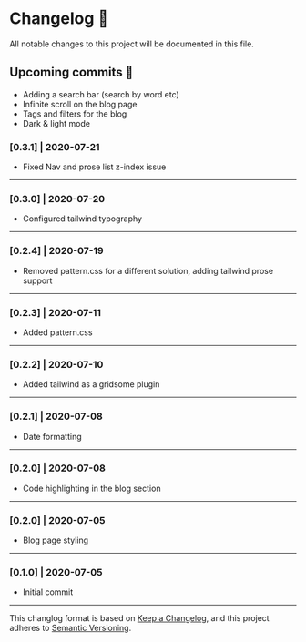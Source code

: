 # Changelog 📝

All notable changes to this project will be documented in this file.

## Upcoming commits 🚀

- Adding a search bar (search by word etc)
- Infinite scroll on the blog page
- Tags and filters for the blog
- Dark & light mode

### [0.3.1] | 2020-07-21

- Fixed Nav and prose list z-index issue

---

### [0.3.0] | 2020-07-20

- Configured tailwind typography

---

### [0.2.4] | 2020-07-19

- Removed pattern.css for a different solution, adding tailwind prose support

---

### [0.2.3] | 2020-07-11

- Added pattern.css

---

### [0.2.2] | 2020-07-10

- Added tailwind as a gridsome plugin

---

### [0.2.1] | 2020-07-08

- Date formatting

---

### [0.2.0] | 2020-07-08

- Code highlighting in the blog section

---

### [0.2.0] | 2020-07-05

- Blog page styling

---

### [0.1.0] | 2020-07-05

- Initial commit

---

This changlog format is based on [Keep a Changelog](https://keepachangelog.com/en/1.0.0/), and this project adheres to [Semantic Versioning](https://semver.org/spec/v2.0.0.html).
